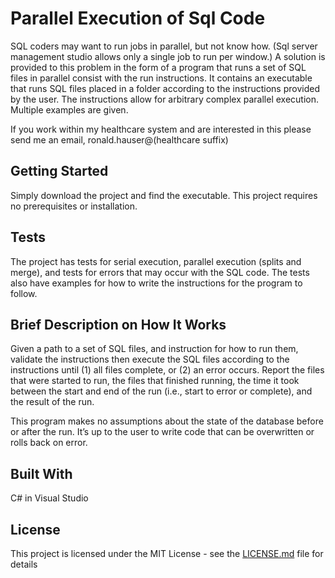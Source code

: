 # Parallel Execution of Sql Code

SQL coders may want to run jobs in parallel, but not know how.  (Sql server management studio allows only a single job to run per window.)  A solution is provided to this problem in the form of a program that runs a set of SQL files in parallel consist with the run instructions.  It contains an executable that runs SQL files placed in a folder according to the instructions provided by the user.  The instructions allow for arbitrary complex parallel execution.  Multiple examples are given.

If you work within my healthcare system and are interested in this please send me an email, ronald.hauser@(healthcare suffix)

## Getting Started

Simply download the project and find the executable.  This project requires no prerequisites or installation.

## Tests

The project has tests for serial execution, parallel execution (splits and merge), and tests for errors that may occur with the SQL code.  The tests also have examples for how to write the instructions for the program to follow.

## Brief Description on How It Works

Given a path to a set of SQL files, and instruction for how to run them, validate the instructions then execute the SQL files according to the instructions until (1) all files complete, or (2) an error occurs.  Report the files that were started to run, the files that finished running, the time it took between the start and end of the run (i.e., start to error or complete), and the result of the run.

This program makes no assumptions about the state of the database before or after the run.  It’s up to the user to write code that can be overwritten or rolls back on error.

## Built With

C# in Visual Studio

## License

This project is licensed under the MIT License - see the [LICENSE.md](LICENSE.md) file for details
